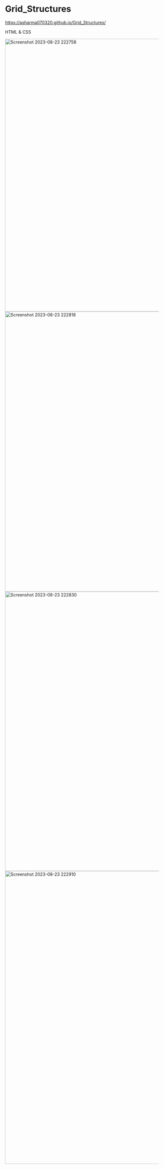 # Grid_Structures
https://asharma070320.github.io/Grid_Structures/

HTML & CSS


<img width="894" alt="Screenshot 2023-08-23 222758" src="https://github.com/Asharma070320/Grid_Structures/assets/127501344/6d3e8f55-1dcb-443e-93db-ecaa767e3092">
<img width="918" alt="Screenshot 2023-08-23 222818" src="https://github.com/Asharma070320/Grid_Structures/assets/127501344/0c414d80-fdbb-4ce5-b22c-761678c19570">
<img width="916" alt="Screenshot 2023-08-23 222830" src="https://github.com/Asharma070320/Grid_Structures/assets/127501344/42e5a572-483a-437e-b5cb-2a87929e0c33">



<img width="960" alt="Screenshot 2023-08-23 222910" src="https://github.com/Asharma070320/Grid_Structures/assets/127501344/ef5e6483-29cd-4741-9869-4f2684325a12">
